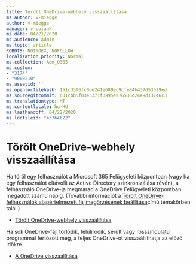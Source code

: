 ```yaml
---
title: Törölt OneDrive-webhely visszaállítása
ms.author: v-miegge
author: v-miegge
manager: v-cojank
ms.date: 04/21/2020
ms.audience: Admin
ms.topic: article
ROBOTS: NOINDEX, NOFOLLOW
localization_priority: Normal
ms.collection: Adm_O365
ms.custom:
- "3174"
- "9000210"
ms.assetid: ''
ms.openlocfilehash: 151cd3f6fc0be241e689ec9cfe84b437d53529ed
ms.sourcegitcommit: 631cbb5f03e5371f0995e976536d24e9d13746c3
ms.translationtype: MT
ms.contentlocale: hu-HU
ms.lasthandoff: 04/22/2020
ms.locfileid: "43764622"
---
```

# <a name="restore-a-deleted-onedrive-site"></a>Törölt OneDrive-webhely visszaállítása

Ha töröl egy felhasználót a Microsoft 365 Felügyeleti központban (vagy ha egy felhasználót eltávolít az Active Directory szinkronizálása révén), a felhasználó OneDrive-ja megmarad a OneDrive Felügyeleti központban megadott számú napig. (További információt a [Törölt OneDrive-felhasználók alapértelmezett fájlmegőrzésének beállítása](https://docs.microsoft.com/onedrive/set-retention)című témakörben talál.)

* [Törölt OneDrive-webhely visszaállítása](https://docs.microsoft.com/onedrive/restore-deleted-onedrive)

Ha sok OneDrive-fájl törlődik, felülíródik, sérült vagy rosszindulatú programmal fertőzött meg, a teljes OneDrive-ot visszaállíthatja az előző időkre.

* [A OneDrive visszaállítása](https://support.office.com/article/Restore-your-OneDrive-fa231298-759d-41cf-bcd0-25ac53eb8a15)